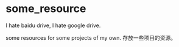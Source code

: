 # some_resource
I hate baidu drive, I hate google drive.

some resources for some projects of my own.
存放一些项目的资源。
